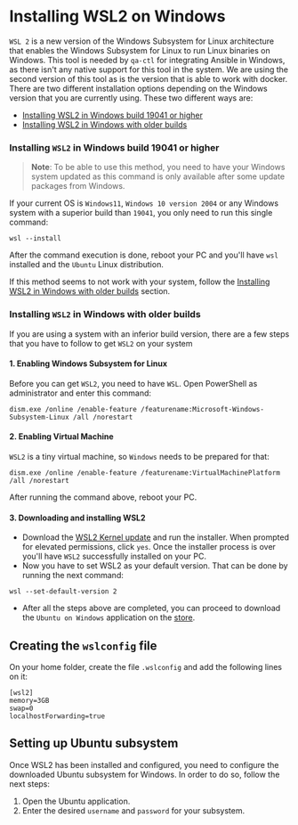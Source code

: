 # Installing WSL2 on Windows


`WSL 2` is a new version of the Windows Subsystem for Linux architecture that enables the Windows Subsystem for Linux to run Linux binaries on Windows. This tool is needed by `qa-ctl` for integrating Ansible in Windows, as there isn't any native support for this tool in the system. We are using the second version of this tool as is the version that is able to work with docker.
There are two different installation options depending on the Windows version that you are currently using. These two different ways are:
  - [Installing WSL2 in Windows build 19041 or higher](#installing-wsl2-in-windows-build-19041-or-higher)
  - [Installing WSL2 in Windows with older builds](#installing-wsl2-in-windows-with-older-builds)

### Installing `WSL2` in Windows build 19041 or higher

> **Note**: To be able to use this method, you need to have your Windows system updated as this command is only available after some update packages from Windows.

If your current OS is `Windows11`, `Windows 10 version 2004` or any Windows system with a superior build than `19041`, you only need to run this single command:
```
wsl --install
```
After the command execution is done, reboot your PC and you'll have `wsl` installed and the `Ubuntu` Linux distribution. 

If this method seems to not work with your system, follow the [Installing WSL2 in Windows with older builds](##installing-wsl2-in-windows-with-older-builds) section.


### Installing `WSL2` in Windows with older builds

If you are using a system with an inferior build version, there are a few steps that you have to follow to get `WSL2` on your system

#### 1. Enabling Windows Subsystem for Linux

Before you can get `WSL2`, you need to have `WSL`.
Open PowerShell as administrator and enter this command:
```
dism.exe /online /enable-feature /featurename:Microsoft-Windows-Subsystem-Linux /all /norestart
```

#### 2. Enabling Virtual Machine

`WSL2` is a tiny virtual machine, so `Windows` needs to be prepared for that:
```
dism.exe /online /enable-feature /featurename:VirtualMachinePlatform /all /norestart
```
After running the command above, reboot your PC.

#### 3. Downloading and installing WSL2
  - Download the [WSL2 Kernel update](https://wslstorestorage.blob.core.windows.net/wslblob/wsl_update_x64.msi) and run the installer. When prompted for elevated permissions, click `yes`. Once the installer process is over you'll have `WSL2` successfully installed on your PC. 
  - Now you have to set WSL2 as your default version. That can be done by running the next command:
```
wsl --set-default-version 2
```
  - After all the steps above are completed, you can proceed to download
the `Ubuntu on Windows` application on the [store](https://www.microsoft.com/en-us/p/ubuntu/9nblggh4msv6?activetab=pivot:overviewtab
).

## Creating the `wslconfig` file
On your home folder, create the file `.wslconfig` and add the following lines on it:

```
[wsl2]
memory=3GB
swap=0
localhostForwarding=true
```

## Setting up Ubuntu subsystem

Once WSL2 has been installed and configured, you need to configure the downloaded Ubuntu subsystem for Windows. In order to do so, follow the next steps:
  1. Open the Ubuntu application.
  2. Enter the desired `username` and `password` for your subsystem.



